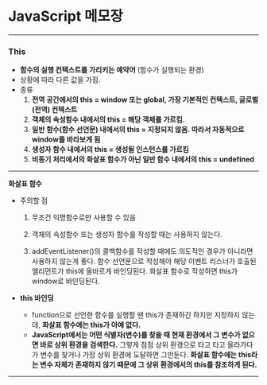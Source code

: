 # JavaScript 메모장

---

### This

- **함수의 실행 컨텍스트를 가리키는 예약어** (함수가 실행되는 환경)
- 상황에 따라 다른 값을 가짐.
- 종류
  1. **전역 공간에서의 this = window 또는 global, 가장 기본적인 컨텍스트, 글로벌(전역) 컨텍스트**
  2. **객체의 속성함수 내에서의 this = 해당 객체를 가르킴.**
  3. **일반 함수(함수 선언문) 내에서의 this = 지정되지 않음. 따라서 자동적으로 window를 바라보게 됨**
  4. **생성자 함수 내에서의 this = 생성될 인스턴스를 가르킴**
  5. **비동기 처리에서의 화살표 함수가 아닌 일반 함수 내에서의 this = undefined**

---

**화살표 함수**

- 주의할 점

  1. 무조건 익명함수로만 사용할 수 있음

  2. 객체의 속성함수 또는 생성자 함수를 작성할 때는 사용하지 않는다.

  3. addEventListener()의 콜백함수를 작성할 때에도 의도적인 경우가 아니라면 사용하지 않는게 좋다. 함수 선언문으로 작성해야 해당 이벤트 리스너가 호출된 엘리먼트가 this에 올바르게 바인딩된다. 화살표 함수로 작성하면 this가 window로 바인딩된다.

- **this 바인딩**

  - function으로 선언한 함수를 실행할 땐 this가 존재하긴 하지만 지정하지 않는데, **화살표 함수에는 this가 아예 없다.** 
  - **JavaScript에서는 어떤 식별자(변수)를 찾을 때 현재 환경에서 그 변수가 없으면 바로 상위 환경을 검색한다.** 그렇게 점점 상위 환경으로 타고 타고 올라가다가 변수를 찾거나 가장 상위 환경에 도달하면 그만둔다. **화살표 함수에는 this라는 변수 자체가 존재하지 않기 때문에 그 상위 환경에서의 this를 참조하게 된다.**

---

